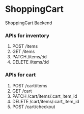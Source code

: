 # ShoppingCart
ShoppingCart Backend

### APIs for inventory

1. POST /items
2. GET /items
3. PATCH /items/:id
4. DELETE /items/:id

### APIs for cart

1. POST /cart/items
2. GET /cart
3. PATCH /cart/items/:cart_item_id
4. DELETE /cart/items/:cart_item_id
5. POST /cart/checkout